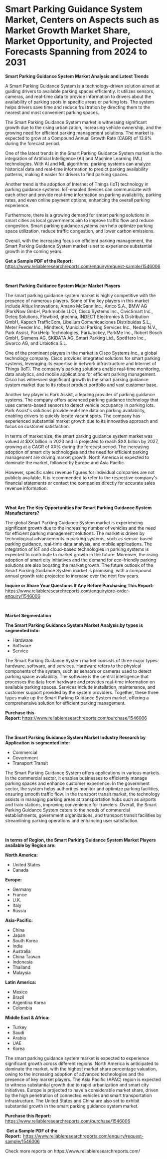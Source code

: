 <p><h1>Smart Parking Guidance System Market, Centers on Aspects such as Market Growth Market Share, Market Opportunity, and Projected Forecasts Spanning from 2024 to 2031</h1></p><p><strong>Smart Parking Guidance System Market Analysis and Latest Trends</strong></p>
<p><p>A Smart Parking Guidance System is a technology-driven solution aimed at guiding drivers to available parking spaces efficiently. It utilizes sensors, cameras, and real-time data to provide information to drivers about the availability of parking spots in specific areas or parking lots. The system helps drivers save time and reduce frustration by directing them to the nearest and most convenient parking spaces.</p><p>The Smart Parking Guidance System market is witnessing significant growth due to the rising urbanization, increasing vehicle ownership, and the growing need for efficient parking management solutions. The market is expected to grow at a Compound Annual Growth Rate (CAGR) of 13.9% during the forecast period.</p><p>One of the latest trends in the Smart Parking Guidance System market is the integration of Artificial Intelligence (AI) and Machine Learning (ML) technologies. With AI and ML algorithms, parking systems can analyze historical data and real-time information to predict parking availability patterns, making it easier for drivers to find parking spaces.</p><p>Another trend is the adoption of Internet of Things (IoT) technology in parking guidance systems. IoT-enabled devices can communicate with each other and provide real-time information on parking availability, parking rates, and even online payment options, enhancing the overall parking experience.</p><p>Furthermore, there is a growing demand for smart parking solutions in smart cities as local governments aim to improve traffic flow and reduce congestion. Smart parking guidance systems can help optimize parking space utilization, reduce traffic congestion, and lower carbon emissions.</p><p>Overall, with the increasing focus on efficient parking management, the Smart Parking Guidance System market is set to experience substantial growth in the coming years.</p></p>
<p><strong>Get a Sample PDF of the Report:&nbsp;</strong> <a href="https://www.reliableresearchreports.com/enquiry/request-sample/1546006">https://www.reliableresearchreports.com/enquiry/request-sample/1546006</a></p>
<p>&nbsp;</p>
<p><strong>Smart Parking Guidance System Major Market Players</strong></p>
<p><p>The smart parking guidance system market is highly competitive with the presence of numerous players. Some of the key players in this market include Altiux Innovations, Amano McGann Inc., Amco S.A., BMW AG (ParkNow GmbH, Parkmobile LLC), Cisco Systems Inc., CivicSmart Inc., Deteq Solutions, Flowbird, gtechna, INDECT Electronics & Distribution GmbH, Kapsch TrafficCom, Libelium Comunicaciones Distribuidas S.L., Meter Feeder Inc., Mindteck, Municipal Parking Services Inc., Nedap N.V., Park Assist, ParkHelp Technologies, ParkJockey, ParkMe Inc., Robert Bosch GmbH, Siemens AG, SKIDATA AG, Smart Parking Ltd., SpotHero Inc., Swarco AG, and Urbiotica S.L.</p><p>One of the prominent players in the market is Cisco Systems Inc., a global technology company. Cisco provides integrated solutions for smart parking systems, leveraging its expertise in network infrastructure and Internet of Things (IoT). The company's parking solutions enable real-time monitoring, data analytics, and mobile applications for efficient parking management. Cisco has witnessed significant growth in the smart parking guidance system market due to its robust product portfolio and vast customer base.</p><p>Another key player is Park Assist, a leading provider of parking guidance systems. The company offers advanced parking guidance technology that uses camera-based sensors to detect vehicle occupancy in parking lots. Park Assist's solutions provide real-time data on parking availability, enabling drivers to quickly locate vacant spots. The company has experienced substantial market growth due to its innovative approach and focus on customer satisfaction.</p><p>In terms of market size, the smart parking guidance system market was valued at $XX billion in 2020 and is projected to reach $XX billion by 2027, growing at a CAGR of XX% during the forecast period. The increasing adoption of smart city technologies and the need for efficient parking management are driving market growth. North America is expected to dominate the market, followed by Europe and Asia Pacific.</p><p>However, specific sales revenue figures for individual companies are not publicly available. It is recommended to refer to the respective company's financial statements or contact the companies directly for accurate sales revenue information.</p></p>
<p>&nbsp;</p>
<p><strong>What Are The Key Opportunities For Smart Parking Guidance System Manufacturers?</strong></p>
<p><p>The global Smart Parking Guidance System market is experiencing significant growth due to the increasing number of vehicles and the need for efficient parking management solutions. The market is driven by technological advancements in parking systems, such as sensor-based parking guidance, real-time data analysis, and mobile applications. The integration of IoT and cloud-based technologies in parking systems is expected to contribute to market growth in the future. Moreover, the rising adoption of smart city initiatives and the demand for eco-friendly parking solutions are also boosting the market growth. The future outlook of the Smart Parking Guidance System market is promising, with a compound annual growth rate projected to increase over the next few years.</p></p>
<p><strong>Inquire or Share Your Questions If Any Before Purchasing This Report:</strong> <a href="https://www.reliableresearchreports.com/enquiry/pre-order-enquiry/1546006">https://www.reliableresearchreports.com/enquiry/pre-order-enquiry/1546006</a></p>
<p>&nbsp;</p>
<p><strong>Market Segmentation</strong></p>
<p><strong>The Smart Parking Guidance System Market Analysis by types is segmented into:</strong></p>
<p><ul><li>Hardware</li><li>Software</li><li>Service</li></ul></p>
<p><p>The Smart Parking Guidance System market consists of three major types: hardware, software, and services. Hardware refers to the physical components of the system, such as sensors or cameras used to detect parking space availability. The software is the central intelligence that processes the data from hardware and provides real-time information on available parking spaces. Services include installation, maintenance, and customer support provided by the system providers. Together, these three types make up the Smart Parking Guidance System market, offering a comprehensive solution for efficient parking management.</p></p>
<p><strong>Purchase this Report:&nbsp;</strong><a href="https://www.reliableresearchreports.com/purchase/1546006">https://www.reliableresearchreports.com/purchase/1546006</a></p>
<p>&nbsp;</p>
<p><strong>The Smart Parking Guidance System Market Industry Research by Application is segmented into:</strong></p>
<p><ul><li>Commercial</li><li>Government</li><li>Transport Transit</li></ul></p>
<p><p>The Smart Parking Guidance System offers applications in various markets. In the commercial sector, it enables businesses to efficiently manage parking spaces and enhance customer experience. In the government sector, the system helps authorities monitor and optimize parking facilities, ensuring smooth traffic flow. In the transport transit market, the technology assists in managing parking areas at transportation hubs such as airports and train stations, improving convenience for travelers. Overall, the Smart Parking Guidance System caters to the needs of commercial establishments, government organizations, and transport transit facilities by streamlining parking operations and enhancing user satisfaction.</p></p>
<p>&nbsp;</p>
<p><strong>In terms of Region, the Smart Parking Guidance System Market Players available by Region are:</strong></p>
<p>
    <p> <strong> North America: </strong>
        <ul>
            <li>United States</li>
            <li>Canada</li>
        </ul>
        </p> 
    <p> <strong> Europe: </strong>
        <ul>
            <li>Germany</li>
            <li>France</li>
            <li>U.K.</li>
            <li>Italy</li>
            <li>Russia</li>
        </ul>
        </p> 
    <p> <strong> Asia-Pacific: </strong>
        <ul>
            <li>China</li>
            <li>Japan</li>
            <li>South Korea</li>
            <li>India</li>
            <li>Australia</li>
            <li>China Taiwan</li>
            <li>Indonesia</li>
            <li>Thailand</li>
            <li>Malaysia</li>
        </ul>
        </p> 
    <p> <strong> Latin America: </strong>
        <ul>
            <li>Mexico</li>
            <li>Brazil</li>
            <li>Argentina Korea</li>
            <li>Colombia</li>
        </ul>
        </p> 
    <p> <strong> Middle East & Africa: </strong>
        <ul>
            <li>Turkey</li>
            <li>Saudi</li>
            <li>Arabia</li>
            <li>UAE</li>
            <li>Korea</li>
        </ul>
    </p>
    </p>
<p><p>The smart parking guidance system market is expected to experience significant growth across different regions. North America is anticipated to dominate the market, with the highest market share percentage valuation, owing to the increasing adoption of advanced technologies and the presence of key market players. The Asia Pacific (APAC) region is expected to witness substantial growth due to rapid urbanization and smart city initiatives. Europe is projected to have a considerable market share, driven by the high penetration of connected vehicles and smart transportation infrastructure. The United States and China are also set to exhibit substantial growth in the smart parking guidance system market.</p></p>
<p><strong>Purchase this Report: </strong><a href="https://www.reliableresearchreports.com/purchase/1546006">https://www.reliableresearchreports.com/purchase/1546006</a></p>
<p>&nbsp;<strong>Get a Sample PDF of the Report:&nbsp;&nbsp;</strong><a href="https://www.reliableresearchreports.com/enquiry/request-sample/1546006">https://www.reliableresearchreports.com/enquiry/request-sample/1546006</a></p>
<p><strong></strong></p>
<p>Check more reports on https://www.reliableresearchreports.com/</p>
